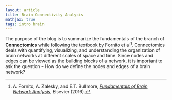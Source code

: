 ```yaml
---
layout: article
title: Brain Connectivity Analysis
mathjax: true
tags: intro brain
---
```


The purpose of the blog is to summarize the fundamentals of the branch of **Connectomics** while following the textbook by Fornito et al[^1]. Connectomics deals with quantifying, visualizing, and understanding the organization of brain networks at different scales of space and time. Since nodes and edges can be viewed as the building blocks of a network, it is important to ask the question - How do we define the nodes and edges of a brain network?














[^1]: A. Fornito, A. Zalesky, and E.T. Bullmore, [*Fundamentals of Brain Network Analysis*](https://doi.org/10.1016/c2012-0-06036-x), Elsevier (2016).


